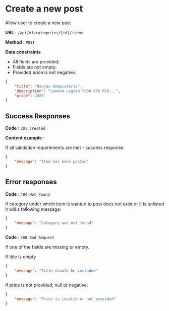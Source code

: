 # Create a new post

Allow user to create a new post

**URL** : `/api/v1/categories/{id}/items`

**Method** : `POST`

**Data constraints**

- All fields are provided;
- Fields are not empty;
- Provided price is not negative.

```json
{
    "title": "Naujas kompiuteris",
    "description": "Lenovo Legion Y580 GTX RTX...",
    "price": 2000
}
```

## Success Responses

**Code** : `201 Created`

**Content example** : 

If all validation requirements are met - success response.

```json
{
    "message": "Item has been posted"
}
```
## Error responses

**Code** : `404 Not Found`

If category under which item is wanted to post does not exist or it is unlisted it will a following message:

```json
{
    "message": "Category was not found"
}
```

**Code** : `400 Bad Request`

If one of the fields are missing or empty.

If title is empty

```json
{
    "message": "Title should be included"
}
```

If price is not provided, null or negative:

```json
{
    "message": "Price is invalid or not provided"
}
```

